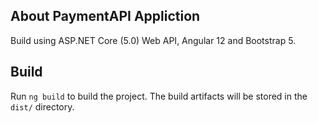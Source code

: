 ## About PaymentAPI Appliction

Build using ASP.NET Core (5.0) Web API, Angular 12 and Bootstrap 5.

## Build

Run `ng build` to build the project. The build artifacts will be stored in the `dist/` directory.
